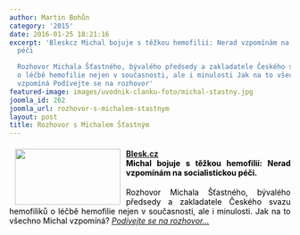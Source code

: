 ```yaml
---
author: Martin Bohůn
category: '2015'
date: 2016-01-25 18:21:16
excerpt: 'Bleskcz Michal bojuje s těžkou hemofilií: Nerad vzpomínám na socialistickou
  péči

  Rozhovor Michala Šťastného, bývalého předsedy a zakladatele Českého svazu hemofiliků
  o léčbě hemofilie nejen v současnosti, ale i minulosti Jak na to všechno Michal
  vzpomíná Podívejte se na rozhovor'
featured-image: images/uvodnik-clanku-foto/michal-stastny.jpg
joomla_id: 262
joomla_url: rozhovor-s-michalem-stastnym
layout: post
title: Rozhovor s Michalem Šťastným
---
```


<h4 style="text-align: justify;">
 <span style="font-size: 1em;">
  <img border="0" height="100" src="{{ site.baseurl }}/images/uvodnik-clanku-foto/michal-stastny.jpg" style="float: left; margin-left: 10px; margin-right: 10px;" width="189"/>
  <a href="http://www.blesk.cz/" style="font-size: 1em;" target="_blank" title="Blesk.cz">
   Blesk.cz
  </a>
  <span style="font-size: 1em;">
   <br/>
  </span>
 </span>
 <span style="font-size: 1em; color: #000000;">
  Michal bojuje s těžkou hemofilií: Nerad vzpomínám na socialistickou péči.
 </span>
</h4>
<p style="text-align: justify;">
 <span style="color: #000000;">
  <span style="text-align: justify;">
   Rozhovor Michala Šťastného, bývalého předsedy a zakladatele Českého svazu hemofiliků o léčbě hemofilie nejen v současnosti, ale i minulosti. Jak na to všechno Michal vzpomíná?
   <a href="http://www.blesk.cz/galerie/zpravy-udalosti/446035/?video=0" target="_blank" title="Rozhovor Michala Šťastného">
    <em>
     Podívejte se na rozhovor...
    </em>
   </a>
  </span>
 </span>
</p>